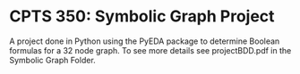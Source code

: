 # CPTS 350: Symbolic Graph Project
A project done in Python using the PyEDA package to determine Boolean formulas for a 32 node graph.
To see more details see projectBDD.pdf in the Symbolic Graph Folder.
